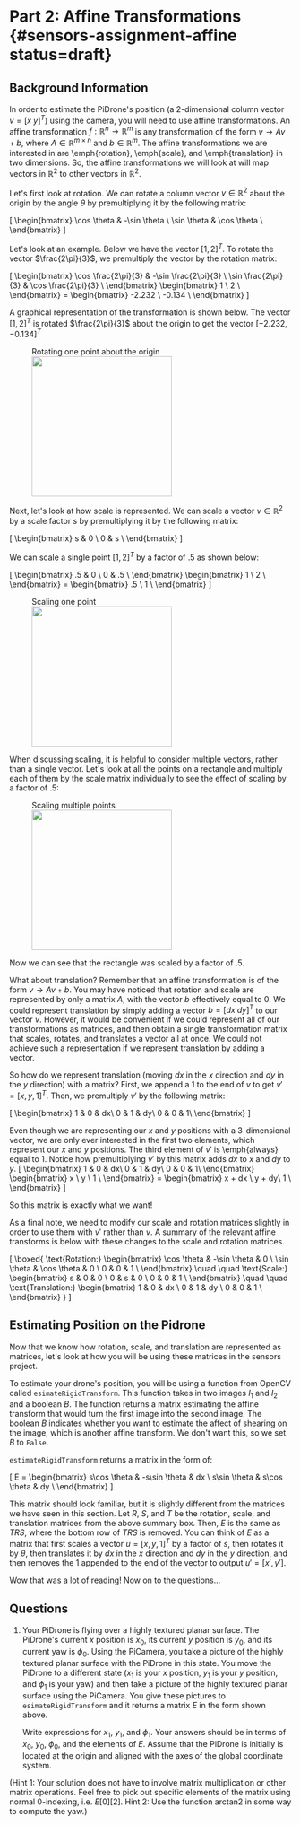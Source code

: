 # Part 2: Affine Transformations {#sensors-assignment-affine status=draft}

## Background Information

In order to estimate the PiDrone's position (a 2-dimensional column vector $v = [x \; y]^T$) using the camera, you will need to use affine transformations. An affine transformation $f: \mathbb{R}^n \to \mathbb{R}^m$ is any transformation of the form $v \to Av + b$, where $A \in \mathbb{R}^{m \times n}$ and $b \in \mathbb{R}^m$. The affine transformations we are interested in are \emph{rotation}, \emph{scale}, and \emph{translation} in two dimensions. So, the affine transformations we will look at will map vectors in $\mathbb{R}^2$ to other vectors in $\mathbb{R}^2$.

Let's first look at rotation. We can rotate a column vector $v \in \mathbb{R}^2$ about the origin by the angle $\theta$ by premultiplying it by the following matrix:

\[
  \begin{bmatrix}
  \cos \theta & -\sin \theta \\
  \sin \theta & \cos \theta \\
    \end{bmatrix}
\]

Let's look at an example. Below we have the vector $[1, 2]^T$. To rotate the vector $\frac{2\pi}{3}$, we premultiply the vector by the rotation matrix:

\[
  \begin{bmatrix}
  \cos \frac{2\pi}{3} & -\sin \frac{2\pi}{3} \\
  \sin \frac{2\pi}{3} & \cos \frac{2\pi}{3} \\
    \end{bmatrix}
    \begin{bmatrix}
    1 \\
    2 \\
    \end{bmatrix}
    = \begin{bmatrix}
    -2.232 \\
    -0.134 \\
    \end{bmatrix}
\]

A graphical representation of the transformation is shown below. The vector $[1, 2]^T$ is rotated $\frac{2\pi}{3}$ about the origin to get the vector $[-2.232, -0.134]^T$

<figure>
  <figcaption>Rotating one point about the origin</figcaption>
  <img style='width:250px' src='rotation.png'/>
</figure>

Next, let's look at how scale is represented. We can scale a vector $v \in \mathbb{R}^2$ by a scale factor $s$ by premultiplying it by the following matrix: 

\[
  \begin{bmatrix}
  s & 0 \\
  0 & s \\
    \end{bmatrix}
\]

We can scale a single point $[1, 2]^T$ by a factor of .5 as shown below:

\[
  \begin{bmatrix}
  .5 & 0 \\
  0 & .5 \\
    \end{bmatrix}
    \begin{bmatrix}
    1 \\
    2 \\
    \end{bmatrix}
    = \begin{bmatrix}
    .5 \\
    1 \\
    \end{bmatrix}
\]

<figure>
  <figcaption>Scaling one point</figcaption>
  <img style='width:250px' src='scale1.png' />
</figure>

When discussing scaling, it is helpful to consider multiple vectors, rather than a single vector. Let's look at all the points on a rectangle and multiply each of them by the scale matrix individually to see the effect of scaling by a factor of .5:

<figure>
  <figcaption>Scaling multiple points</figcaption>
  <img style='width:250px' src='scale2.png' />
</figure>

Now we can see that the rectangle was scaled by a factor of .5.

What about translation? Remember that an affine transformation is of the form $v \to Av + b$. You may have noticed that rotation and scale are represented by only a matrix $A$, with the vector $b$ effectively equal to 0. We could represent translation by simply adding a vector $b = [dx \; dy]^T$ to our vector $v$. However, it would be convenient if we could represent all of our transformations as matrices, and then obtain a single transformation matrix that scales, rotates, and translates a vector all at once. We could not achieve such a representation if we represent translation by adding a vector.

So how do we represent translation (moving $dx$ in the $x$ direction and $dy$ in the $y$ direction) with a matrix? First, we append a 1 to the end of $v$ to get $v' = [x, y, 1]^T$. Then, we premultiply $v'$ by the following matrix:

\[
  \begin{bmatrix}
  1 & 0 & dx\\
  0 & 1 & dy\\
  0 & 0 & 1\\
    \end{bmatrix}
\]

Even though we are representing our $x$ and $y$ positions with a 3-dimensional vector, we are only ever interested in the first two elements, which represent our $x$ and $y$ positions. The third element of $v'$ is \emph{always} equal to 1. Notice how premultiplying $v'$ by this matrix adds $dx$ to $x$ and $dy$ to $y$.
\[
  \begin{bmatrix}
  1 & 0 & dx\\
  0 & 1 & dy\\
  0 & 0 & 1\\
    \end{bmatrix}
     \begin{bmatrix}
    x \\
    y \\
    1 \\
    \end{bmatrix}
    = 
    \begin{bmatrix}
    x + dx \\
    y + dy\\
    1 \\
    \end{bmatrix}
\]

So this matrix is exactly what we want!

As a final note, we need to modify our scale and rotation matrices slightly in order to use them with $v'$ rather than $v$. A summary of the relevant affine transforms is below with these changes to the scale and rotation matrices.

\[
\boxed{
    \text{Rotation:}
  \begin{bmatrix}
  \cos \theta & -\sin \theta & 0 \\
  \sin \theta & \cos \theta & 0 \\
  0 & 0 & 1 \\
    \end{bmatrix}
    \quad \quad
    \text{Scale:}
  \begin{bmatrix}
  s & 0 & 0 \\
  0 & s & 0 \\
  0 & 0 & 1 \\
    \end{bmatrix}
        \quad \quad
    \text{Translation:}
  \begin{bmatrix}
  1 & 0 & dx \\
  0 & 1 & dy \\
  0 & 0 & 1 \\
    \end{bmatrix}
}
\]

## Estimating Position on the Pidrone

Now that we know how rotation, scale, and translation are represented as matrices, let's look at how you will be using these matrices in the sensors project. 

To estimate your drone's position, you will be using a function from OpenCV called 
<code>esimateRigidTransform</code>. This function takes in two images $I_1$ and $I_2$ and a boolean $B$. The function returns a matrix estimating the affine transform that would turn the first image into the second image. The boolean $B$ indicates whether you want to estimate the affect of shearing on the image, which is another affine transform. We don't want this, so we set $B$ to <code>False</code>.

<code>estimateRigidTransform</code> returns a matrix in the form of:

\[  E = 
  \begin{bmatrix}
  s\cos \theta & -s\sin \theta & dx \\
  s\sin \theta & s\cos \theta & dy \\
  \end{bmatrix}
\]

This matrix should look familiar, but it is slightly different from the matrices we have seen in this section. Let $R$, $S$, and $T$ be the rotation, scale, and translation matrices from the above summary box. Then, $E$ is the same as $TRS$, where the bottom row of $TRS$ is removed. You can think of $E$ as a matrix that first scales a vector $u = [x, y, 1]^T$ by a factor of $s$, then rotates it by $\theta$, then translates it by $dx$ in the $x$ direction and $dy$ in the $y$ direction, and then removes the 1 appended to the end of the vector to output $u' = [x', y']$.

Wow that was a lot of reading! Now on to the questions...

## Questions
1. Your PiDrone is flying over a highly textured planar surface. The PiDrone's current $x$ position is $x_0$, its current $y$ position is $y_0$, and its current yaw is $\phi_0$. Using the PiCamera, you take a picture of the highly textured planar surface with the PiDrone in this state. You move the PiDrone to a different state ($x_1$ is your $x$ position, $y_1$ is your $y$ position, and $\phi_1$ is your yaw) and then take a picture of the highly textured planar surface using the PiCamera. You give these pictures to <code>esimateRigidTransform</code> and it returns a matrix $E$ in the form shown above. 
    
    Write expressions for $x_1$, $y_1$, and $\phi_1$. Your answers should be in terms of $x_0$, $y_0$, $\phi_0$, and the elements of $E$. Assume that the PiDrone is initially is located at the origin and aligned with the axes of the global coordinate system.

(Hint 1: Your solution does not have to involve matrix multiplication or other matrix operations. Feel free to pick out specific elements of the matrix using normal 0-indexing, i.e. $E[0][2]$. Hint 2: Use the function arctan2 in some way to compute the yaw.) 
